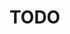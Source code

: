 # TODO
<!-- * remove default start scratchy -->
 <!-- * selected button color to white -->
<!-- * light grey record player -->
<!-- * years on front page -->
<!-- * .title to 1.5 em padding and 300px -->
<!-- * work on header -->
<!-- * footer -->
